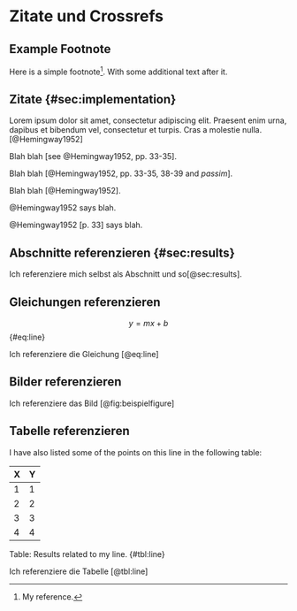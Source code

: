 # Zitate und Crossrefs

## Example Footnote

Here is a simple footnote[^1]. With some additional text after it.

[^1]: My reference.

## Zitate {#sec:implementation}

Lorem ipsum dolor sit amet, consectetur adipiscing elit.
Praesent enim urna, dapibus et bibendum vel, consectetur et turpis.
Cras a molestie nulla. [@Hemingway1952]

Blah blah [see @Hemingway1952, pp. 33-35].

Blah blah [@Hemingway1952, pp. 33-35, 38-39 and *passim*].

Blah blah [@Hemingway1952].

@Hemingway1952 says blah.

@Hemingway1952 [p. 33] says blah.

## Abschnitte referenzieren {#sec:results}

Ich referenziere mich selbst als Abschnitt und so[@sec:results].

## Gleichungen referenzieren

$$ y = mx + b $$ {#eq:line}

Ich referenziere die Gleichung [@eq:line]

## Bilder referenzieren

Ich referenziere das Bild [@fig:beispielfigure]

## Tabelle referenzieren


I have also listed some of the points on this line in the following table:

| X | Y |
|---|---|
| 1 | 1 |
| 2 | 2 |
| 3 | 3 |
| 4 | 4 |

Table: Results related to my line. {#tbl:line}

Ich referenziere die Tabelle [@tbl:line]